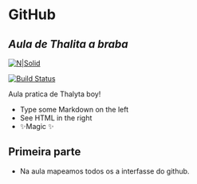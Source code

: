 # GitHub
## _Aula de Thalita a braba_

[![N|Solid](https://cldup.com/dTxpPi9lDf.thumb.png)](https://nodesource.com/products/nsolid)

[![Build Status](https://travis-ci.org/joemccann/dillinger.svg?branch=master)](https://travis-ci.org/joemccann/dillinger)

Aula pratica de Thalyta boy!

- Type some Markdown on the left
- See HTML in the right
- ✨Magic ✨

## Primeira parte

- Na aula mapeamos todos os a interfasse do github.
